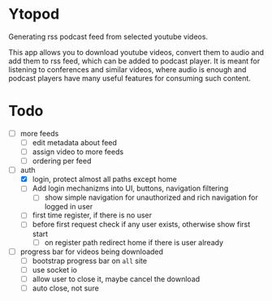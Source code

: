 # Ytopod

Generating rss podcast feed from selected youtube videos.

This app allows you to download youtube videos, convert them to audio and add them to rss feed, which can be added to podcast player. It is meant for listening to conferences and similar videos, where audio is enough and podcast players have many useful features for consuming such content.

# Todo

- [ ] more feeds
  - [ ] edit metadata about feed
  - [ ] assign video to more feeds
  - [ ] ordering per feed
- [ ] auth
  - [x] login, protect almost all paths except home
  - [ ] Add login mechanizms into UI, buttons, navigation filtering
    - [ ] show simple navigation for unauthorized and rich navigation for logged in user
  - [ ] first time register, if there is no user
  - [ ] before first request check if any user exists, otherwise show first start
    - [ ] on register path redirect home if there is user already
- [ ] progress bar for videos being downloaded
  - [ ] bootstrap progress bar on `all` site
  - [ ] use socket io
  - [ ] allow user to close it, maybe cancel the download
  - [ ] auto close, not sure